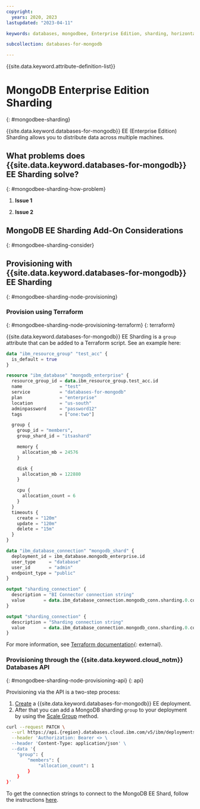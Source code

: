```yaml
---
copyright:
  years: 2020, 2023
lastupdated: "2023-04-11"

keywords: databases, mongodbee, Enterprise Edition, sharding, horizontal scaling

subcollection: databases-for-mongodb

---
```


{{site.data.keyword.attribute-definition-list}}

# MongoDB Enterprise Edition Sharding
{: #mongodbee-sharding}

{{site.data.keyword.databases-for-mongodb}} EE (Enterprise Edition) Sharding allows you to distribute data across multiple machines.

## What problems does {{site.data.keyword.databases-for-mongodb}} EE Sharding solve?
{: #mongodbee-sharding-how-problem}

1. **Issue 1** 


1. **Issue 2** 

## MongoDB EE Sharding Add-On Considerations
{: #mongodbee-sharding-consider}

## Provisioning with {{site.data.keyword.databases-for-mongodb}} EE Sharding
{: #mongodbee-sharding-node-provisioning}

### Provision using Terraform
{: #mongodbee-sharding-node-provisioning-terraform}
{: terraform}

{{site.data.keyword.databases-for-mongodb}} EE Sharding is a `group` attribute that can be added to a Terraform script. See an example here:

```terraform
data "ibm_resource_group" "test_acc" {
  is_default = true
}

resource "ibm_database" "mongodb_enterprise" {
  resource_group_id = data.ibm_resource_group.test_acc.id
  name              = "test"
  service           = "databases-for-mongodb"
  plan              = "enterprise"
  location          = "us-south"
  adminpassword     = "password12"
  tags              = ["one:two"]

  group {
    group_id = "members",
    group_shard_id = "itsashard"

    memory { 
      allocation_mb = 24576
    }

    disk { 
      allocation_mb = 122880
    }

    cpu {
      allocation_count = 6
    }
  }
  timeouts {
    create = "120m"
    update = "120m"
    delete = "15m"
  }
}

data "ibm_database_connection" "mongodb_shard" {
  deployment_id = ibm_database.mongodb_enterprise.id
  user_type     = "database"
  user_id       = "admin"
  endpoint_type = "public"
}

output "sharding_connection" {
  description = "BI Connector connection string"
  value       = data.ibm_database_connection.mongodb_conn.sharding.0.composed.0
}

output "sharding_connection" {
  description = "Sharding connection string"
  value       = data.ibm_database_connection.mongodb_conn.sharding.0.composed.0
}
```

For more information, see [Terraform documentation](https://registry.terraform.io/providers/IBM-Cloud/ibm/latest/docs){: external}. 

### Provisioning through the {{site.data.keyword.cloud_notm}} Databases API
{: #mongodbee-sharding-node-provisioning-api}
{: api}

Provisioning via the API is a two-step process: 
1. [Create](https://cloud.ibm.com/apidocs/resource-controller/resource-controller#create-resource-instance) a {{site.data.keyword.databases-for-mongodb}} EE deployment.
2. After that you can add a MongoDB sharding `group` to your deployment by using the [Scale Group](https://cloud.ibm.com/apidocs/cloud-databases-api/cloud-databases-api-v5#setdeploymentscalinggroup) method.

```sh
curl --request PATCH \
  --url https://api.{region}.databases.cloud.ibm.com/v5/ibm/deployments/{id}/groups/members \
  --header 'Authorization: Bearer <> \
  --header 'Content-Type: application/json' \
  --data '{
    "group": {
        "members": {
            "allocation_count": 1
        }
    }
}'
```

To get the connection strings to connect to the MongoDB EE Shard, follow the instructions [here](https://cloud.ibm.com/docs/databases-for-mongodb?topic=databases-for-mongodb-connection-strings).
